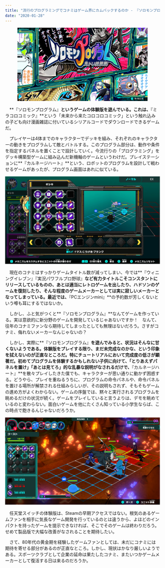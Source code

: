 ```yaml
---
title: "流行のプログラミングでコナミはゲーム界にカムバックするのか - 『ソロモンプログラム』体験版の話"
date: "2020-01-28"
---
```


<figure>

![](assets/nc65b75c0c174_af5863de6ac192852db227db6ec6c551.png)

</figure>

　**『ソロモンプログラム』**というゲームの体験版を遊んでいる。これは、**『ミラコロコミック』**という「未来から来たコロコロコミック」という触れ込みの子ども向け漫画雑誌に付いているシリアルコードでダウンロードできるゲームだ。

　プレイヤーは4体までのキャラクターでデッキを組み、それぞれのキャラクターの動きをプログラムして敵とバトルする。このプログラム部分は、動作や条件を指定するパネルを置くことで設計していく。今流行りの「プログラミング」をデッキ構築型ゲームに組み込んだ新機軸のゲームというわけだ。プレイステーションに**『カルネージハート』**という、ロボットのプログラムを設計して戦わせるゲームがあったが、プログラム画面はあれに似ている。

![画像1](assets/nc65b75c0c174_picture_pc_ee61d414cdce1c50b1e3ae8bfc64ef0a.png)

　現在のコナミはすっかりゲームタイトル数が減ってしまい、今では**『ウィニングイレブン』『実況パワフルプロ野球』**など有力タイトルこそコンスタントにリリースしているものの、あとは適当にレトロゲームを出したり、ハドソンのゲームを復刻したり、そんな程度のゲームメーカーとしては実に寂しいメーカーとなってしまっている。最近では、**『PCエンジンmini』**の予約数が芳しくないという噂も耳にするではないか。

　しかし、ふと気がつくと**『ソロモンプログラム』**なんてゲームを作っている。実は意欲的に新分野のゲームを開発しているじゃあないですか！　なんて、往年のコナミファンなら期待してしまったとしても無理はないだろう。さすがコナミ、侮れないメーカーなんじゃないの？

　しかし、実際に**『ソロモンプログラム』**を遊んでみると、状況はそんなに甘くないようである。体験版をプレイする限り、まだ未完成なのかな、という印象を拭えないのが正直なところだ。特にチュートリアルにおいて完成度の低さが顕著だ。初めてプログラムを体験するかもしれない子供に向けて、「とりあえずパネルを置け」「あとは見てろ」的な乱暴な説明がなされるだけで、**『カルネージハート』**を散々プレイしたきた僕でも、キャラクターが思い通りに動かず困惑する。どうやら、プレイを重ねるうちに、プログラムの命令パネルや、命令パネルを置ける場所が解禁される仕組みらしいが、その説明もされず、そもそもゲームの進め方がよくわからない。ゲームの序盤では、黙々と実行されるプログラムを眺めるだけの状況が続く。ゲームをプレイしていると言うよりは、デモを眺めているのと変わらない。面白いゲームを他にたくさん知っている小学生ならば、この時点で飽きるんじゃないだろうか。

![画像2](assets/nc65b75c0c174_picture_pc_285b3e4982acdb08a37c214d6da4f584.png)

　任天堂スイッチの体験版は、Steamの早期アクセスではない。根気のあるゲームファンを相手に気長なゲーム開発を行っているのとは違うから、よほどのインパクトを持ったゲームを提示できなければ、そこでそのゲームは終わりだろう。せめて製品版で大幅な改善がなされることを期待したい。

　さて、80年代の黄金期を経験したゲームファンとしては、未だにコナミには期待を寄せる部分があるのが正直なところ。しかし、現状はかなり厳しいようである。スポーツクラブとして企業の延命は果たしたコナミ、またいつかゲームメーカーとして復活する日は来るのだろうか。
